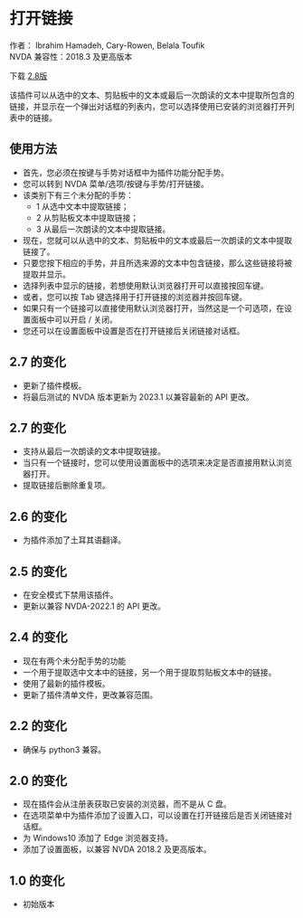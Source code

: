 # 打开链接 #

作者： Ibrahim Hamadeh, Cary-Rowen, Belala Toufik  
NVDA 兼容性：2018.3 及更高版本

下载 [2.8版][1]


该插件可以从选中的文本、剪贴板中的文本或最后一次朗读的文本中提取所包含的链接，并显示在一个弹出对话框的列表内，您可以选择使用已安装的浏览器打开列表中的链接。

## 使用方法

*	首先，您必须在按键与手势对话框中为插件功能分配手势。
*	您可以转到 NVDA 菜单/选项/按键与手势/打开链接。
*	该类别下有三个未分配的手势：
	* 1 从选中文本中提取链接；
	* 2 从剪贴板文本中提取链接；
	* 3 从最后一次朗读的文本中提取链接。
*	现在，您就可以从选中的文本、剪贴板中的文本或最后一次朗读的文本中提取链接了。
*	只要您按下相应的手势，并且所选来源的文本中包含链接，那么这些链接将被提取并显示。
*	选择列表中显示的链接，若想使用默认浏览器打开可以直接按回车键。
*	或者，您可以按 Tab 键选择用于打开链接的浏览器并按回车键。
*	如果只有一个链接可以直接使用默认浏览器打开，当然这是一个可选项，在设置面板中可以开启 / 关闭。
*	您还可以在设置面板中设置是否在打开链接后关闭链接对话框。

## 2.7 的变化 ##
*	更新了插件模板。
*	将最后测试的 NVDA 版本更新为 2023.1 以兼容最新的 API 更改。


## 2.7 的变化 ##

*	支持从最后一次朗读的文本中提取链接。
*	 当只有一个链接时，您可以使用设置面板中的选项来决定是否直接用默认浏览器打开。
*	提取链接后删除重复项。

## 2.6 的变化 ##
*	为插件添加了土耳其语翻译。

## 2.5 的变化 ##
*	在安全模式下禁用该插件。
*	更新以兼容 NVDA-2022.1 的 API 更改。

## 2.4 的变化 ##
*	现在有两个未分配手势的功能
*	一个用于提取选中文本中的链接，另一个用于提取剪贴板文本中的链接。
*	使用了最新的插件模板。
*	更新了插件清单文件，更改兼容范围。

## 2.2 的变化 ##
*	确保与 python3 兼容。

## 2.0 的变化 ##
* 现在插件会从注册表获取已安装的浏览器，而不是从 C 盘。
*	在选项菜单中为插件添加了设置入口，可以设置在打开链接后是否关闭链接对话框。
*	为 Windows10 添加了 Edge 浏览器支持。
*	添加了设置面板，以兼容 NVDA 2018.2 及更高版本。

## 1.0 的变化 ##
*	初始版本

[1]: https://github.com/ibrahim-s/openLinkWith/releases/download/v2.8/openLinkWith-2.8.nvda-addon
